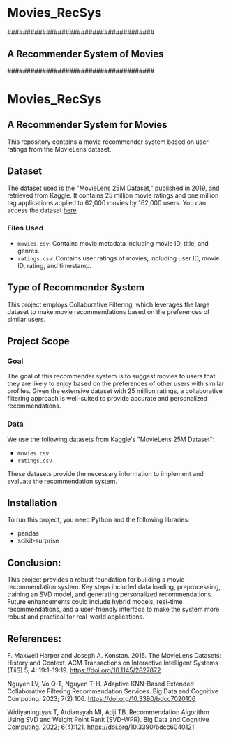 # Movies_RecSys

######################################
## A Recommender System of Movies
######################################

# Movies_RecSys

## A Recommender System for Movies

This repository contains a movie recommender system based on user ratings from the MovieLens dataset.

## Dataset

The dataset used is the "MovieLens 25M Dataset," published in 2019, and retrieved from Kaggle. It contains 25 million movie ratings and one million tag applications applied to 62,000 movies by 162,000 users. You can access the dataset [here](https://www.kaggle.com/datasets/patriciabrezeanu/movielens-full-25-million-recommendation-data).

### Files Used
- `movies.csv`: Contains movie metadata including movie ID, title, and genres.
- `ratings.csv`: Contains user ratings of movies, including user ID, movie ID, rating, and timestamp.

## Type of Recommender System

This project employs Collaborative Filtering, which leverages the large dataset to make movie recommendations based on the preferences of similar users.

## Project Scope

### Goal

The goal of this recommender system is to suggest movies to users that they are likely to enjoy based on the preferences of other users with similar profiles. Given the extensive dataset with 25 million ratings, a collaborative filtering approach is well-suited to provide accurate and personalized recommendations.

### Data

We use the following datasets from Kaggle's "MovieLens 25M Dataset":
- `movies.csv`
- `ratings.csv`

These datasets provide the necessary information to implement and evaluate the recommendation system.

## Installation

To run this project, you need Python and the following libraries:
- pandas
- scikit-surprise


## Conclusion:

This project provides a robust foundation for building a movie recommendation system. Key steps included data loading, preprocessing, training an SVD model, and generating personalized recommendations. Future enhancements could include hybrid models, real-time recommendations, and a user-friendly interface to make the system more robust and practical for real-world applications.


## References:

F. Maxwell Harper and Joseph A. Konstan. 2015. The MovieLens Datasets: History and Context. ACM Transactions on Interactive Intelligent Systems (TiiS) 5, 4: 19:1–19:19. https://doi.org/10.1145/2827872 

Nguyen LV, Vo Q-T, Nguyen T-H. Adaptive KNN-Based Extended Collaborative Filtering Recommendation Services. Big Data and Cognitive Computing. 2023; 7(2):106. https://doi.org/10.3390/bdcc7020106

Widiyaningtyas T, Ardiansyah MI, Adji TB. Recommendation Algorithm Using SVD and Weight Point Rank (SVD-WPR). Big Data and Cognitive Computing. 2022; 6(4):121. https://doi.org/10.3390/bdcc6040121

